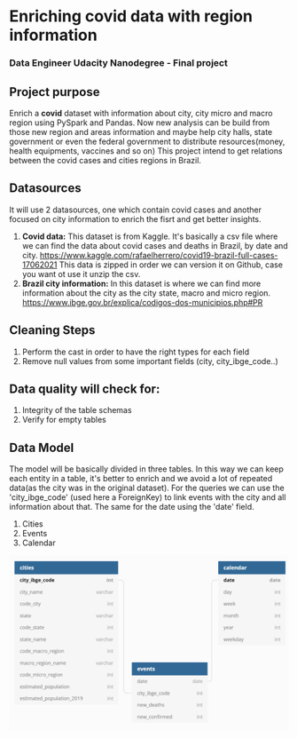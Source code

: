 # Enriching covid data with region information
### Data Engineer Udacity Nanodegree - Final project

## Project purpose
Enrich a **covid** dataset with information about city, city micro and macro region using PySpark and Pandas.
Now new analysis can be build from those new region and areas information and maybe help city halls, state government 
or even the federal government to distribute resources(money, health equipments, vaccines and so on)
This project intend to get relations between the covid cases and cities regions in Brazil.

## Datasources
It will use 2 datasources, one which contain covid cases and another focused on city information to enrich the fisrt and get better insights.


1. **Covid data:** This dataset is from Kaggle.
   It's basically a csv file where we can find the data about covid cases and deaths in Brazil, by date and city.
   https://www.kaggle.com/rafaelherrero/covid19-brazil-full-cases-17062021
   This data is zipped in order we can version it on Github, case you want ot use it unzip the csv.
2. **Brazil city information:** In this dataset is where we can find more information about the city as the city state,
   macro and micro region. https://www.ibge.gov.br/explica/codigos-dos-municipios.php#PR
   
## Cleaning Steps
1. Perform the cast in order to have the right types for each field
1. Remove null values from some important fields (city, city_ibge_code..)

## Data quality will check for:
1. Integrity of the table schemas
1. Verify for empty tables

## Data Model
The model will be basically divided in three tables.
In this way we can keep each entity in a table, it's better to enrich and we avoid a lot of repeated data(as the city was in the original dataset).
For the queries we can use the 'city_ibge_code' (used here a ForeignKey) to link events with the city and all information about that. The same for the date using the 'date' field.

1. Cities
1. Events
1. Calendar<br>
<img src="schema.png">